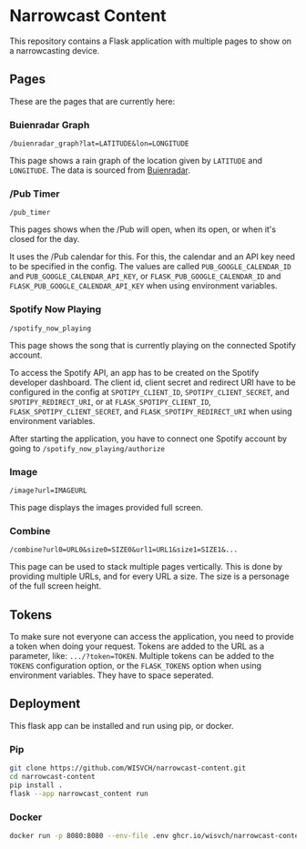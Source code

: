 # Narrowcast Content

This repository contains a Flask application with multiple pages to show on a narrowcasting device.

## Pages

These are the pages that are currently here:

### Buienradar Graph

`/buienradar_graph?lat=LATITUDE&lon=LONGITUDE`

This page shows a rain graph of the location given by `LATITUDE` and `LONGITUDE`.
The data is sourced from [Buienradar](https://www.buienradar.nl/).

### /Pub Timer

`/pub_timer`

This pages shows when the /Pub will open, when its open, or when it's closed for the day.

It uses the /Pub calendar for this. For this, the calendar and an API key need to be specified in the config.
The values are called `PUB_GOOGLE_CALENDAR_ID` and `PUB_GOOGLE_CALENDAR_API_KEY`, or `FLASK_PUB_GOOGLE_CALENDAR_ID` and `FLASK_PUB_GOOGLE_CALENDAR_API_KEY` when using environment variables.

### Spotify Now Playing

`/spotify_now_playing`

This page shows the song that is currently playing on the connected Spotify account.

To access the Spotify API, an app has to be created on the Spotify developer dashboard.
The client id, client secret and redirect URI have to be configured in the config at `SPOTIPY_CLIENT_ID`, `SPOTIPY_CLIENT_SECRET`, and `SPOTIPY_REDIRECT_URI`, or at `FLASK_SPOTIPY_CLIENT_ID`, `FLASK_SPOTIPY_CLIENT_SECRET`, and `FLASK_SPOTIPY_REDIRECT_URI` when using environment variables.

After starting the application, you have to connect one Spotify account by going to `/spotify_now_playing/authorize`

### Image

`/image?url=IMAGEURL`

This page displays the images provided full screen.

### Combine

`/combine?url0=URL0&size0=SIZE0&url1=URL1&size1=SIZE1&...`

This page can be used to stack multiple pages vertically. This is done by providing multiple URLs, and for every URL a size.
The size is a personage of the full screen height.

## Tokens

To make sure not everyone can access the application, you need to provide a token when doing your request.
Tokens are added to the URL as a parameter, like: `.../?token=TOKEN`.
Multiple tokens can be added to the `TOKENS` configuration option, or the `FLASK_TOKENS` option when using environment variables.
They have to space seperated.

## Deployment

This flask app can be installed and run using pip, or docker.

### Pip

```bash
git clone https://github.com/WISVCH/narrowcast-content.git
cd narrowcast-content
pip install .
flask --app narrowcast_content run
```

### Docker

```bash
docker run -p 8080:8080 --env-file .env ghcr.io/wisvch/narrowcast-content:latest
```